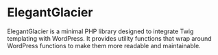 # ElegantGlacier
ElegantGlacier is a minimal PHP library designed to integrate Twig templating with WordPress. It provides utility functions that wrap around WordPress functions to make them more readable and maintainable.
